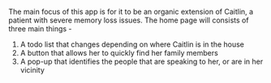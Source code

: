 The main focus of this app is for it to be an organic extension of Caitlin, a patient with severe memory loss issues.
The home page will consists of three main things - 
  1. A todo list that changes depending on where Caitlin is in the house
  2. A button that allows her to quickly find her family members
  3. A pop-up that identifies the people that are speaking to her, or are in her vicinity
